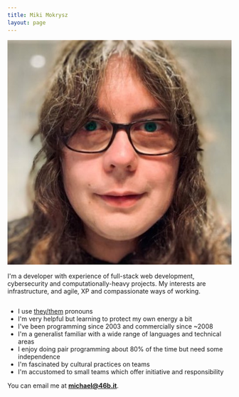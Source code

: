 ```yaml
---
title: Miki Mokrysz
layout: page
---
```

<div style="overflow: hidden;">
  <img class="avatar botspace" src="/assets/avatar.jpg">
  <p class="intro">I'm a developer with experience of full-stack web development, cybersecurity and computationally-heavy projects. My interests are infrastructure, and agile, XP and compassionate ways of working.</p>
</div>

* I use [they/them](http://my.pronoun.is/they) pronouns
* I'm very helpful but learning to protect my own energy a bit
* I've been programming since 2003 and commercially since ~2008
* I'm a generalist familiar with a wide range of languages and technical areas
* I enjoy doing pair programming about 80% of the time but need some independence
* I'm fascinated by cultural practices on teams
* I'm accustomed to small teams which offer initiative and responsibility

You can email me at **[michael@46b.it](mailto:michael@46b.it)**.
